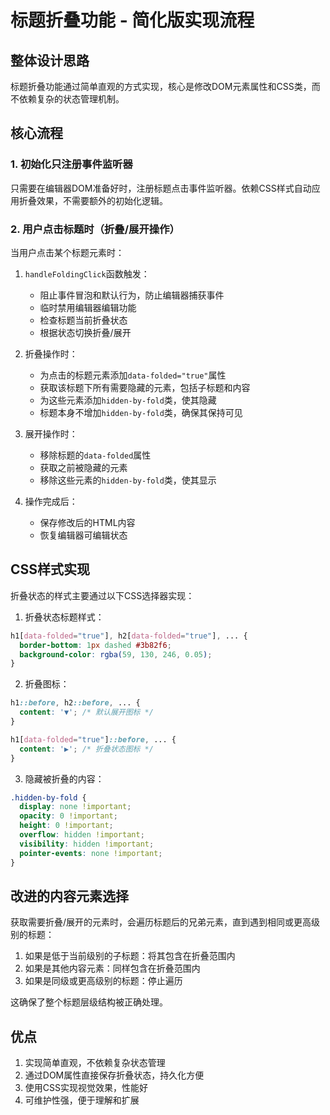 # 标题折叠功能 - 简化版实现流程

## 整体设计思路
标题折叠功能通过简单直观的方式实现，核心是修改DOM元素属性和CSS类，而不依赖复杂的状态管理机制。

## 核心流程

### 1. 初始化只注册事件监听器
只需要在编辑器DOM准备好时，注册标题点击事件监听器。依赖CSS样式自动应用折叠效果，不需要额外的初始化逻辑。

### 2. 用户点击标题时（折叠/展开操作）
当用户点击某个标题元素时：

1. `handleFoldingClick`函数触发：
   - 阻止事件冒泡和默认行为，防止编辑器捕获事件
   - 临时禁用编辑器编辑功能
   - 检查标题当前折叠状态
   - 根据状态切换折叠/展开

2. 折叠操作时：
   - 为点击的标题元素添加`data-folded="true"`属性
   - 获取该标题下所有需要隐藏的元素，包括子标题和内容
   - 为这些元素添加`hidden-by-fold`类，使其隐藏
   - 标题本身不增加`hidden-by-fold`类，确保其保持可见

3. 展开操作时：
   - 移除标题的`data-folded`属性
   - 获取之前被隐藏的元素
   - 移除这些元素的`hidden-by-fold`类，使其显示

4. 操作完成后：
   - 保存修改后的HTML内容
   - 恢复编辑器可编辑状态

## CSS样式实现
折叠状态的样式主要通过以下CSS选择器实现：

1. 折叠状态标题样式：
```css
h1[data-folded="true"], h2[data-folded="true"], ... {
  border-bottom: 1px dashed #3b82f6;
  background-color: rgba(59, 130, 246, 0.05);
}
```

2. 折叠图标：
```css
h1::before, h2::before, ... {
  content: '▼'; /* 默认展开图标 */
}

h1[data-folded="true"]::before, ... {
  content: '▶'; /* 折叠状态图标 */
}
```

3. 隐藏被折叠的内容：
```css
.hidden-by-fold {
  display: none !important;
  opacity: 0 !important;
  height: 0 !important;
  overflow: hidden !important;
  visibility: hidden !important;
  pointer-events: none !important;
}
```

## 改进的内容元素选择
获取需要折叠/展开的元素时，会遍历标题后的兄弟元素，直到遇到相同或更高级别的标题：

1. 如果是低于当前级别的子标题：将其包含在折叠范围内
2. 如果是其他内容元素：同样包含在折叠范围内
3. 如果是同级或更高级别的标题：停止遍历

这确保了整个标题层级结构被正确处理。

## 优点
1. 实现简单直观，不依赖复杂状态管理
2. 通过DOM属性直接保存折叠状态，持久化方便
3. 使用CSS实现视觉效果，性能好
4. 可维护性强，便于理解和扩展 